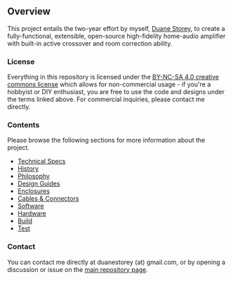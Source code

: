 ## Overview

This project entails the two-year effort by myself, [Duane Storey](https://duanestorey.com), to create a fully-functional, extensible, open-source high-fidelity home-audio amplifier with built-in active crossover and room correction ability. 

### License 

Everything in this repository is licensed under the [BY-NC-SA 4.0 creative commons license](https://creativecommons.org/licenses/by-nc-sa/4.0/) which allows for non-commercial usage - if you're a hobbyist or DIY enthusiast, you are free to use the code and designs under the terms linked above. For commercial inquiries, please contact me directly.

### Contents

Please browse the following sections for more information about the project.

- [Technical Specs](specs.md)
- [History](history.md)
- [Philosophy](philosophy.md)
- [Design Guides](design-guides.md)
- [Enclosures](enclosures.md)
- [Cables & Connectors](cables.md)
- [Software](software/index.md)
- [Hardware](hardware/index.md)
- [Build](build/index.md)
- [Test](test.md)

### Contact

You can contact me directly at duanestorey (at) gmail.com, or by opening a discussion or issue on the [main repository page](https://github.com/duanestorey/hifi-amp). 